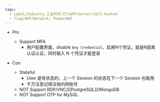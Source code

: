 ```yaml
---
tags:
  - Label/Industry-工业科学/IT/APP/Server/Self-hosted
  - flag/APP/Network/_Theme/NAT
---
```


- Pro
    - Support MFA
        - 用户配置界面，disable `Any Credential`，启用N个凭证，就是N因素认证认证，同时输入 N 个凭证才能登录

- Con
    - Stateful
        - User 是有状态的，上一个 Session 的状态在下一个 Session 也能用
        - 千万注意记得注销内网账号
    - NOT Support RDP/VNC/[[PostgreSQL]]/MongoDB
    - NOT Support OTP for MySQL
